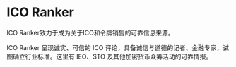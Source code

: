 # 

# ICO Ranker

ICO Ranker致力于成为关于ICO和令牌销售的可靠信息来源。

ICO Ranker 呈现诚实、可信的 ICO 评论，具备诚信与道德的记者、金融专家，试图确立行业标准。这里有 IEO、STO 及其他加密货币众筹活动的可靠情报。

